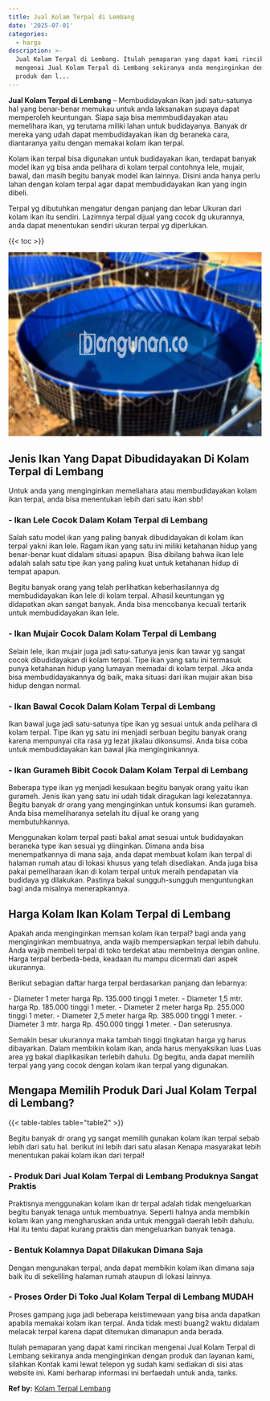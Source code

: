 ```yaml
---
title: Jual Kolam Terpal di Lembang
date: '2025-07-01'
categories:
  - harga
description: >-
  Jual Kolam Terpal di Lembang. Itulah pemaparan yang dapat kami rincikan
  mengenai Jual Kolam Terpal di Lembang sekiranya anda menginginkan dengan
  produk dan l...
---
```


**Jual Kolam Terpal di Lembang** – Membudidayakan ikan jadi satu-satunya hal yang benar-benar memukau untuk anda laksanakan supaya dapat memperoleh keuntungan. Siapa saja bisa memmbudidayakan atau memelihara ikan, yg terutama miliki lahan untuk budidayanya. Banyak dr mereka yang udah dapat membudidayakan ikan dg beraneka cara, diantaranya yaitu dengan memakai kolam ikan terpal.

Kolam ikan terpal bisa digunakan untuk budidayakan ikan, terdapat banyak model ikan yg bisa anda pelihara di kolam terpal contohnya lele, mujair, bawal, dan masih begitu banyak model ikan lainnya. Disini anda hanya perlu lahan dengan kolam terpal agar dapat membudidayakan ikan yang ingin dibeli.

Terpal yg dibutuhkan mengatur dengan panjang dan lebar Ukuran dari kolam ikan itu sendiri. Lazimnya terpal dijual yang cocok dg ukurannya, anda dapat menentukan sendiri ukuran terpal yg diperlukan.

{{< toc >}}

![Jual Kolam Terpal di Lembang](/images/jual-kolam-terpal-03.png)

## Jenis Ikan Yang Dapat Dibudidayakan Di Kolam Terpal di Lembang

Untuk anda yang menginginkan memeliahara atau membudidayakan kolam ikan terpal, anda bisa menentukan lebih dari satu ikan sbb!

### \- Ikan Lele Cocok Dalam Kolam Terpal di Lembang

Salah satu model ikan yang paling banyak dibudidayakan di kolam ikan terpal yakni ikan lele. Ragam ikan yang satu ini miliki ketahanan hidup yang benar-benar kuat didalam situasi apapun. Bisa dibilang bahwa ikan lele adalah salah satu tipe ikan yang paling kuat untuk ketahanan hidup di tempat apapun.

Begitu banyak orang yang telah perlihatkan keberhasilannya dg membudidayakan ikan lele di kolam terpal. Alhasil keuntungan yg didapatkan akan sangat banyak. Anda bisa mencobanya kecuali tertarik untuk membudidayakan ikan lele.

### \- Ikan Mujair Cocok Dalam Kolam Terpal di Lembang

Selain lele, ikan mujair juga jadi satu-satunya jenis ikan tawar yg sangat cocok dibudidayakan di kolam terpal. Tipe ikan yang satu ini termasuk punya ketahanan hidup yang lumayan memadai di kolam terpal. Jika anda bisa membudidayakannya dg baik, maka situasi dari ikan mujair akan bisa hidup dengan normal.

### \- Ikan Bawal Cocok Dalam Kolam Terpal di Lembang

Ikan bawal juga jadi satu-satunya tipe ikan yg sesuai untuk anda pelihara di kolam terpal. Tipe ikan yg satu ini menjadi serbuan begitu banyak orang karena mempunyai cita rasa yg lezat jikalau dikonsumsi. Anda bisa coba untuk membudidayakan kan bawal jika menginginkannya.

### \- Ikan Gurameh Bibit Cocok Dalam Kolam Terpal di Lembang

Beberapa type ikan yg menjadi kesukaan begitu banyak orang yaitu ikan gurameh. Jenis ikan yang satu ini udah tidak diragukan lagi kelezatannya. Begitu banyak dr orang yang menginginkan untuk konsumsi ikan gurameh. Anda bisa memeliharanya setelah itu dijual ke orang yang membutuhkannya.

Menggunakan kolam terpal pasti bakal amat sesuai untuk budidayakan beraneka type ikan sesuai yg diinginkan. Dimana anda bisa menempatkannya di mana saja, anda dapat membuat kolam ikan terpal di halaman rumah atau di lokasi khusus yang telah disediakan. Anda juga bisa pakai pemeliharaan ikan di kolam terpal untuk meraih pendapatan via budidaya yg dilakukan. Pastinya bakal sungguh-sungguh menguntungkan bagi anda misalnya menerapkannya.

## Harga Kolam Ikan Kolam Terpal di Lembang

Apakah anda menginginkan memsan kolam ikan terpal? bagi anda yang menginginkan membuatnya, anda wajib mempersiapkan terpal lebih dahulu. Anda wajib membeli terpal di toko terdekat atau membelinya dengan online. Harga terpal berbeda-beda, keadaan itu mampu dicermati dari aspek ukurannya.

Berikut sebagian daftar harga terpal berdasarkan panjang dan lebarnya:

\- Diameter 1 meter harga Rp. 135.000 tinggi 1 meter. - Diameter 1,5 mtr. harga Rp. 185.000 tinggi 1 meter. - Diameter 2 meter harga Rp. 255.000 tinggi 1 meter. - Diameter 2,5 meter harga Rp. 385.000 tinggi 1 meter. - Diameter 3 mtr. harga Rp. 450.000 tinggi 1 meter. - Dan seterusnya.

Semakin besar ukurannya maka tambah tinggi tingkatan harga yg harus dibayarkan. Dalam membikin kolam ikan, anda harus menyaksikan luas Luas area yg bakal diaplikasikan terlebih dahulu. Dg begitu, anda dapat memilih terpal yang yang cocok dengan kolam ikan terpal yang digunakan.

## Mengapa Memilih Produk Dari Jual Kolam Terpal di Lembang?

{{< table-tables table="table2" >}}

Begitu banyak dr orang yg sangat memilih gunakan kolam ikan terpal sebab lebih dari satu hal. berikut ini lebih dari satu alasan Kenapa masyarakat lebih menentukan pakai kolam ikan dari terpal!

### \- Produk Dari Jual Kolam Terpal di Lembang Produknya Sangat Praktis

Praktisnya menggunakan kolam ikan dr terpal adalah tidak mengeluarkan begitu banyak tenaga untuk membuatnya. Seperti halnya anda membikin kolam ikan yang mengharuskan anda untuk menggali daerah lebih dahulu. Hal itu tentu dapat kurang praktis dan mengeluarkan banyak tenaga.

### \- Bentuk Kolamnya Dapat Dilakukan Dimana Saja

Dengan mengunakan terpal, anda dapat membikin kolam ikan dimana saja baik itu di sekeliling halaman rumah ataupun di lokasi lainnya.

### \- Proses Order Di Toko Jual Kolam Terpal di Lembang MUDAH

Proses gampang juga jadi beberapa keistimewaan yang bisa anda dapatkan apabila memakai kolam ikan terpal. Anda tidak mesti buang2 waktu didalam melacak terpal karena dapat ditemukan dimanapun anda berada.

Itulah pemaparan yang dapat kami rincikan mengenai Jual Kolam Terpal di Lembang sekiranya anda menginginkan dengan produk dan layanan kami, silahkan Kontak kami lewat telepon yg sudah kami sediakan di sisi atas website ini. Kami berharap informasi ini berfaedah untuk anda, tanks.

**Ref by:** [Kolam Terpal Lembang](https://id.wikipedia.org/wiki/Kolam)
